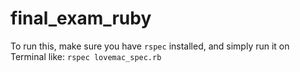 final_exam_ruby
===============

To run this, make sure you have `rspec` installed, and simply run it on Terminal like: `rspec lovemac_spec.rb`
